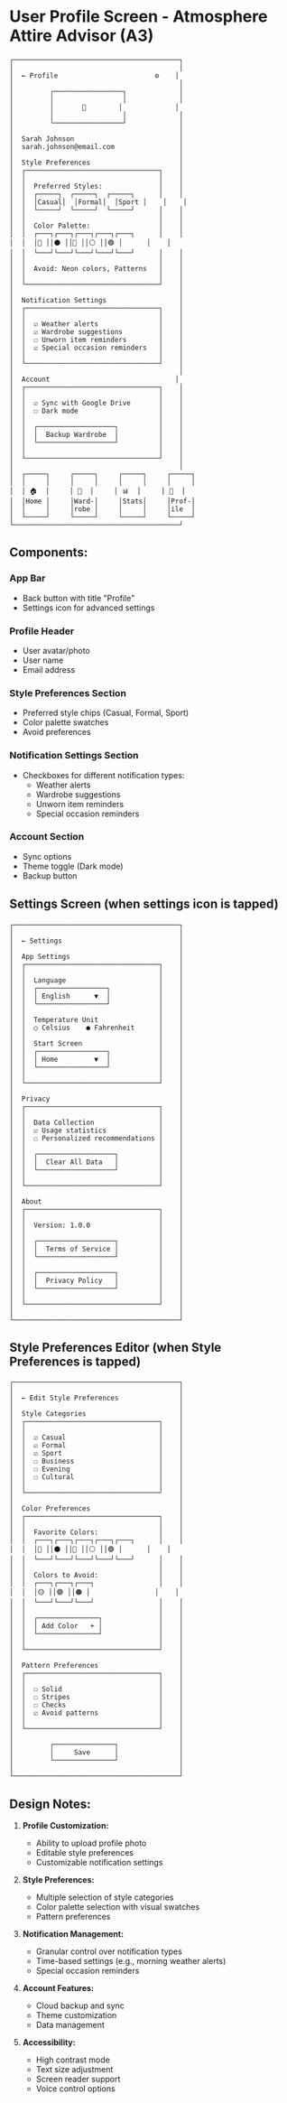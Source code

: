 # User Profile Screen - Atmosphere Attire Advisor (A3)

```
┌─────────────────────────────────────────┐
│                                         │
│  ← Profile                        ⚙️    │
│                                         │
│         ┌─────────────────┐             │
│         │                 │             │
│         │       👤        │             │
│         │                 │             │
│         └─────────────────┘             │
│                                         │
│  Sarah Johnson                          │
│  sarah.johnson@email.com                │
│                                         │
│  Style Preferences                      │
│  ┌─────────────────────────────────┐    │
│  │                                 │    │
│  │  Preferred Styles:              │    │
│  │  ┌─────┐  ┌─────┐  ┌─────┐      │    │
│  │  │Casual│  │Formal│  │Sport │    │    │
│  │  └─────┘  └─────┘  └─────┘      │    │
│  │                                 │    │
│  │  Color Palette:                 │    │
│  │  ┌───┐┌───┐┌───┐┌───┐┌───┐      │    │
│  │  │🔵 ││⚫ ││🔴 ││⚪ ││🟢 │      │    │
│  │  └───┘└───┘└───┘└───┘└───┘      │    │
│  │                                 │    │
│  │  Avoid: Neon colors, Patterns   │    │
│  │                                 │    │
│  └─────────────────────────────────┘    │
│                                         │
│  Notification Settings                  │
│  ┌─────────────────────────────────┐    │
│  │                                 │    │
│  │  ☑ Weather alerts               │    │
│  │  ☑ Wardrobe suggestions         │    │
│  │  ☐ Unworn item reminders        │    │
│  │  ☑ Special occasion reminders   │    │
│  │                                 │    │
│  └─────────────────────────────────┘    │
│                                         │
│  Account                               │
│  ┌─────────────────────────────────┐    │
│  │                                 │    │
│  │  ☑ Sync with Google Drive       │    │
│  │  ☐ Dark mode                    │    │
│  │                                 │    │
│  │  ┌───────────────────┐          │    │
│  │  │  Backup Wardrobe  │          │    │
│  │  └───────────────────┘          │    │
│  │                                 │    │
│  └─────────────────────────────────┘    │
│                                         │
│  ┌─────┐     ┌─────┐     ┌─────┐     ┌─────┐
│  │     │     │     │     │     │     │     │
│  │ 🏠  │     │ 👕  │     │ 📊  │     │ 👤  │
│  │Home │     │Ward-│     │Stats│     │Prof-│
│  │     │     │robe │     │     │     │ile  │
│  └─────┘     └─────┘     └─────┘     └─────┘
└─────────────────────────────────────────┘
```

## Components:

### App Bar
- Back button with title "Profile"
- Settings icon for advanced settings

### Profile Header
- User avatar/photo
- User name
- Email address

### Style Preferences Section
- Preferred style chips (Casual, Formal, Sport)
- Color palette swatches
- Avoid preferences

### Notification Settings Section
- Checkboxes for different notification types:
  - Weather alerts
  - Wardrobe suggestions
  - Unworn item reminders
  - Special occasion reminders

### Account Section
- Sync options
- Theme toggle (Dark mode)
- Backup button

## Settings Screen (when settings icon is tapped)

```
┌─────────────────────────────────────────┐
│                                         │
│  ← Settings                             │
│                                         │
│  App Settings                           │
│  ┌─────────────────────────────────┐    │
│  │                                 │    │
│  │  Language                       │    │
│  │  ┌─────────────────┐            │    │
│  │  │ English      ▼  │            │    │
│  │  └─────────────────┘            │    │
│  │                                 │    │
│  │  Temperature Unit               │    │
│  │  ○ Celsius    ● Fahrenheit      │    │
│  │                                 │    │
│  │  Start Screen                   │    │
│  │  ┌─────────────────┐            │    │
│  │  │ Home         ▼  │            │    │
│  │  └─────────────────┘            │    │
│  │                                 │    │
│  └─────────────────────────────────┘    │
│                                         │
│  Privacy                                │
│  ┌─────────────────────────────────┐    │
│  │                                 │    │
│  │  Data Collection                │    │
│  │  ☑ Usage statistics             │    │
│  │  ☐ Personalized recommendations │    │
│  │                                 │    │
│  │  ┌───────────────────┐          │    │
│  │  │  Clear All Data   │          │    │
│  │  └───────────────────┘          │    │
│  │                                 │    │
│  └─────────────────────────────────┘    │
│                                         │
│  About                                  │
│  ┌─────────────────────────────────┐    │
│  │                                 │    │
│  │  Version: 1.0.0                 │    │
│  │                                 │    │
│  │  ┌───────────────────┐          │    │
│  │  │  Terms of Service │          │    │
│  │  └───────────────────┘          │    │
│  │                                 │    │
│  │  ┌───────────────────┐          │    │
│  │  │  Privacy Policy   │          │    │
│  │  └───────────────────┘          │    │
│  │                                 │    │
│  └─────────────────────────────────┘    │
│                                         │
└─────────────────────────────────────────┘
```

## Style Preferences Editor (when Style Preferences is tapped)

```
┌─────────────────────────────────────────┐
│                                         │
│  ← Edit Style Preferences               │
│                                         │
│  Style Categories                       │
│  ┌─────────────────────────────────┐    │
│  │                                 │    │
│  │  ☑ Casual                       │    │
│  │  ☑ Formal                       │    │
│  │  ☑ Sport                        │    │
│  │  ☐ Business                     │    │
│  │  ☐ Evening                      │    │
│  │  ☐ Cultural                     │    │
│  │                                 │    │
│  └─────────────────────────────────┘    │
│                                         │
│  Color Preferences                      │
│  ┌─────────────────────────────────┐    │
│  │                                 │    │
│  │  Favorite Colors:               │    │
│  │  ┌───┐┌───┐┌───┐┌───┐┌───┐      │    │
│  │  │🔵 ││⚫ ││🔴 ││⚪ ││🟢 │      │    │
│  │  └───┘└───┘└───┘└───┘└───┘      │    │
│  │                                 │    │
│  │  Colors to Avoid:               │    │
│  │  ┌───┐┌───┐┌───┐                │    │
│  │  │🟡 ││🟣 ││🟠 │                │    │
│  │  └───┘└───┘└───┘                │    │
│  │                                 │    │
│  │  ┌───────────────┐              │    │
│  │  │ Add Color   + │              │    │
│  │  └───────────────┘              │    │
│  │                                 │    │
│  └─────────────────────────────────┘    │
│                                         │
│  Pattern Preferences                    │
│  ┌─────────────────────────────────┐    │
│  │                                 │    │
│  │  ☐ Solid                        │    │
│  │  ☐ Stripes                      │    │
│  │  ☐ Checks                       │    │
│  │  ☑ Avoid patterns               │    │
│  │                                 │    │
│  └─────────────────────────────────┘    │
│                                         │
│         ┌───────────────┐               │
│         │     Save      │               │
│         └───────────────┘               │
│                                         │
└─────────────────────────────────────────┘
```

## Design Notes:

1. **Profile Customization:**
   - Ability to upload profile photo
   - Editable style preferences
   - Customizable notification settings

2. **Style Preferences:**
   - Multiple selection of style categories
   - Color palette selection with visual swatches
   - Pattern preferences

3. **Notification Management:**
   - Granular control over notification types
   - Time-based settings (e.g., morning weather alerts)
   - Special occasion reminders

4. **Account Features:**
   - Cloud backup and sync
   - Theme customization
   - Data management

5. **Accessibility:**
   - High contrast mode
   - Text size adjustment
   - Screen reader support
   - Voice control options

